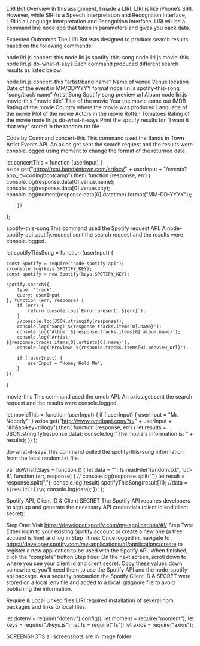 
LIRI Bot
Overview
In this assignment, I made a LIRI. LIRI is like iPhone’s SIRI. However, while SIRI is a Speech Interpretation and Recognition Interface, LIRI is a Language Interpretation and Recognition Interface. LIRI will be a command line node app that takes in parameters and gives you back data.

Expected Outcomes
The LIRI Bot was designed to produce search results based on the following commands:

node liri.js concert-this
node liri.js spotify-this-song
node liri.js movie-this
node liri.js do-what-it-says
Each command produced different search results as listed below:

node liri.js concert-this “artist/band name”
Name of venue
Venue location
Date of the event in MM/DD/YYYY format
node liri.js spotify-this-song “song/track name”
Artist
Song
Spotify song preview url
Album
node liri.js movie-this “movie title”
Title of the movie
Year the movie came out
IMDB Rating of the movie
Country where the movie was produced
Language of the movie
Plot of the movie
Actors in the movie
Rotten Tomatoes Rating of the movie
node liri.js do-what-it-says
Print the spotify results for “I want it that way” stored in the random.txt file

Code by Command
concert-this
This command used the Bands in Town Artist Events API. An axios.get sent the search request and the results were console.logged using moment to change the format of the returned date.

let concertThis = function (userInput) {
    axios.get("https://rest.bandsintown.com/artists/" + userInput + "/events?app_id=codingbootcamp").then(
        function (response, err) {
            console.log(response.data[0].venue.name);
            console.log(response.data[0].venue.city);
            console.log(moment(response.data[0].datetime).format("MM-DD-YYYY"));

        })
};

spotify-this-song
This command used the Spotify request API. A node-spotify-api spotify.request sent the search request and the results were console.logged.


let spotifyThisSong = function (userInput) {


    const Spotify = require("node-spotify-api");
    //console.log(keys.SPOTIFY_KEY);
    const spotify = new Spotify(keys.SPOTIFY_KEY);

    spotify.search({
        type: 'track',
        query: userInput
    }, function (err, response) {
        if (err) {
            return console.log(`Error present: ${err}`);
        }
        //console.log(JSON.stringify(response));
        console.log('Song: ${response.tracks.items[0].name}');
        console.log('Album: ${response.tracks.items[0].album.name}');
        console.log('Artist: ${response.tracks.items[0].artists[0].name}');
        console.log('Preview: ${response.tracks.items[0].preview_url}');

        if (!userInput) {
            userInput = "Honey Hold Me";
        }
    });
}

movie-this
This command used the omdb API. An axios.get sent the search request and the results were console.logged.


let movieThis = function (userInput) {
    if (!userInput) {
        userInput = "Mr. Nobody";
    }
    axios.get("http://www.omdbapi.com/?t=" + userInput + "&it&apikey=trilogy").then(
        function (response, err) {
            let results = JSON.stringify(response.data);
            console.log("The movie's information is: " + results);
        })
};


do-what-it-says
This command pulled the spotify-this-song information from the local random.txt file.


var doWhatItSays = function () {
    let data = "";
    fs.readFile("random.txt", 'utf-8', function (err, response) {
        // console.log(response.split(','))
        let result = response.split(",");
        console.log(result)
        spotifyThisSong(result[1]);
        //data = `${result[1]}\n`;
        console.log(data);
    });
};

Spotify API, Client ID & Client SECRET
The Spotify API requires developers to sign up and generate the necessary API credentials (client id and client secret):

Step One: Visit https://developer.spotify.com/my-applications/#!/
Step Two: Either login to your existing Spotify account or create a new one (a free account is fine) and log in
Step Three: Once logged in, navigate to https://developer.spotify.com/my-applications/#!/applications/create to register a new application to be used with the Spotify API. When finished, click the “complete” button
Step Four: On the next screen, scroll down to where you see your client id and client secret. Copy these values down somewhere, you’ll need them to use the Spotify API and the node-spotify-api package.
As a security precaution the Spotify Client ID & SECRET were stored on a local .env file and added to a local .gitignore file to avoid publishing the information.

Require & Local Linked files
LIRI required installation of several npm packages and links to local files.

let dotenv = require("dotenv").config();
let moment = require("moment");
let keys = require("./keys.js");
let fs = require("fs");
let axios = require("axios");


SCREENSHOTS
all screenshots are in image folder

